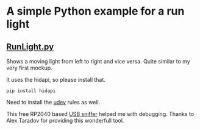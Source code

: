 # A simple Python example for a run light

## [RunLight.py](RunLight.py)
Shows a moving light from left to right and vice versa. Quite similar to my very first mockup.

It uses the hidapi, so please install that.

```pip install hidapi```

Need to install the [udev](../../udev/README.md) rules as well.

This free RP2040 based [USB sniffer](https://github.com/ataradov/usb-sniffer-lite) helped me with debugging. Thanks to Alex Taradov for providing this wonderfull tool.